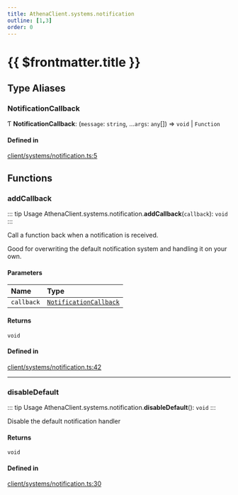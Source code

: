 ```yaml
---
title: AthenaClient.systems.notification
outline: [1,3]
order: 0
---
```


# {{ $frontmatter.title }}


## Type Aliases

### NotificationCallback

Ƭ **NotificationCallback**: (`message`: `string`, ...`args`: `any`[]) => `void` \| `Function`

#### Defined in

[client/systems/notification.ts:5](https://github.com/Stuyk/altv-athena/blob/2435881/src/core/client/systems/notification.ts#L5)

## Functions

### addCallback

::: tip Usage
AthenaClient.systems.notification.**addCallback**(`callback`): `void`
:::

Call a function back when a notification is received.

Good for overwriting the default notification system and handling it on your own.

#### Parameters

| Name | Type |
| :------ | :------ |
| `callback` | [`NotificationCallback`](client_systems_notification.md#NotificationCallback) |

#### Returns

`void`

#### Defined in

[client/systems/notification.ts:42](https://github.com/Stuyk/altv-athena/blob/2435881/src/core/client/systems/notification.ts#L42)

___

### disableDefault

::: tip Usage
AthenaClient.systems.notification.**disableDefault**(): `void`
:::

Disable the default notification handler

#### Returns

`void`

#### Defined in

[client/systems/notification.ts:30](https://github.com/Stuyk/altv-athena/blob/2435881/src/core/client/systems/notification.ts#L30)
